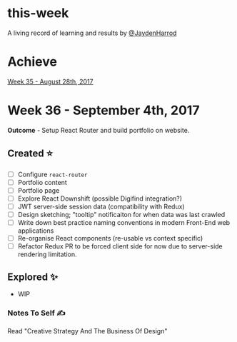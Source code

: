 # this-week
A living record of learning and results by [@JaydenHarrod](https://twitter.com/jaydenharrod)

# Achieve
[Week 35 - August 28th, 2017](https://github.com/JaydenHarrod/this-week/blob/master/week-35-aug-28-17.md)

# Week 36 - September 4th, 2017
**Outcome** - Setup React Router and build portfolio on website. 

## Created ⭐
- [ ] Configure `react-router`
- [ ] Portfolio content
- [ ] Portfolio page
- [ ] Explore React Downshift (possible Digifind integration?)
- [ ] JWT server-side session data (compatibility with Redux)
- [ ] Design sketching; "tooltip"  notificaiton for when data was last crawled
- [ ] Write down best practice naming conventions in modern Front-End web applications
- [ ] Re-organise React components (re-usable vs context specific)
- [ ] Refactor Redux PR to be forced client side for now due to server-side rendering limitation. 

## Explored ✨
- WIP

### Notes To Self ✍
Read "Creative Strategy And The Business Of Design"
